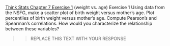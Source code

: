 [Think Stats Chapter 7 Exercise 1](http://greenteapress.com/thinkstats2/html/thinkstats2008.html#toc70) (weight vs. age)
Exercise 1   Using data from the NSFG, make a scatter plot of birth weight versus mother’s age. Plot percentiles of birth weight versus mother’s age. Compute Pearson’s and Spearman’s correlations. How would you characterize the relationship between these variables?
>> REPLACE THIS TEXT WITH YOUR RESPONSE
